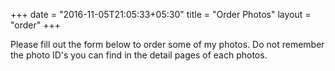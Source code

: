 +++
date = "2016-11-05T21:05:33+05:30"
title = "Order Photos"
layout = "order"
+++

<p>Please fill out the form below to order some of my photos. Do not remember the photo ID's you can find in the detail pages of each photos. </p>



